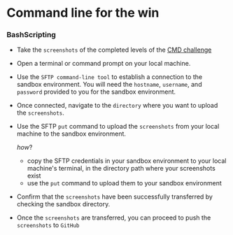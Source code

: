# Command line for the win

### BashScripting

-   Take the `screenshots` of the completed levels of the [CMD challenge](https://cmdchallenge.com/)
-   Open a terminal or command prompt on your local machine.
-   Use the `SFTP command-line tool` to establish a connection to the sandbox environment. You will need the `hostname`, `username`, and `password` provided to you for the sandbox environment.
-   Once connected, navigate to the `directory` where you want to upload the `screenshots`.
-   Use the SFTP `put` command to upload the `screenshots` from your local machine to the sandbox environment.
	
	*how*?
	
	- copy the SFTP credentials in your sandbox environment to your local machine's terminal, in the directory path where your screenshots exist
	- use the `put` command to upload them to your sandbox environment
	
-   Confirm that the `screenshots` have been successfully transferred by checking the sandbox directory.
-   Once the `screenshots` are transferred, you can proceed to push the `screenshots` to `GitHub`

